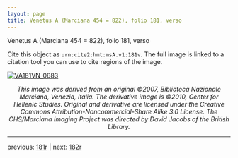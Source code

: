 ```yaml
---
layout: page
title: Venetus A (Marciana 454 = 822), folio 181, verso
---
```


Venetus A (Marciana 454 = 822), folio 181, verso

Cite this object as `urn:cite2:hmt:msA.v1:181v`.  The full image is linked to a citation tool you can use to cite regions of the image.

[![VA181VN_0683](http://www.homermultitext.org/iipsrv?IIIF=/project/homer/pyramidal/deepzoom/hmt/vaimg/2017a/VA181VN_0683.tif/full/800,/0/default.jpg)](http://www.homermultitext.org/ict2/?urn=urn:cite2:hmt:vaimg.2017a:VA181VN_0683) 

<p style="text-align: center; font-style: italic;">This image was derived from an original ©2007, Biblioteca Nazionale Marciana, Venezia, Italia. The derivative image is ©2010, Center for Hellenic Studies. Original and derivative are licensed under the Creative Commons Attribution-Noncommercial-Share Alike 3.0 License. The CHS/Marciana Imaging Project was directed by David Jacobs of the British Library.</p>

---

previous: [181r](../181r/) | next: [182r](../182r/)